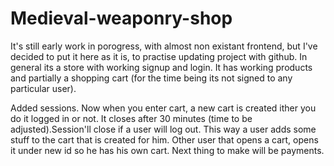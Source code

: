# Medieval-weaponry-shop
It's still early work in porogress, with almost non existant frontend, but I've decided to put it here as it is, to practise updating project with github. In general its a store with working signup and login. It has working products and partially a shopping cart (for the time being its not signed to any particular user).

Added sessions. Now when you enter cart, a new cart is created ither you do it logged in or not. It closes after 30 minutes (time to be adjusted).Session'll close if a user will log out. 
This way a user adds some stuff to the cart that is created for him. Other user that opens a cart, opens it under new id so he has his own cart.
Next thing to make will be payments.
